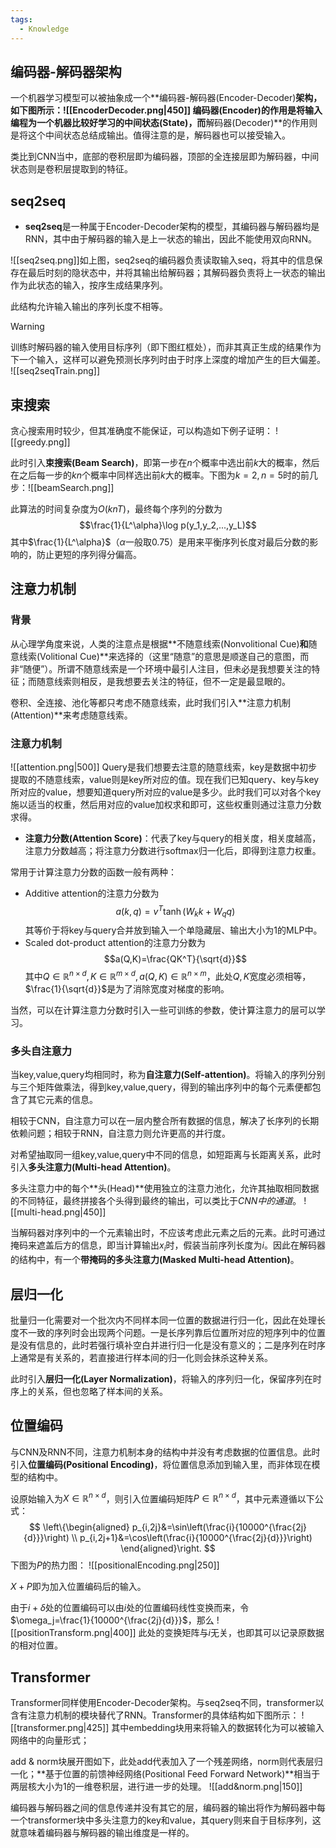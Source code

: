 ```yaml
---
tags:
  - Knowledge
---
```

## 编码器-解码器架构
一个机器学习模型可以被抽象成一个**编码器-解码器(Encoder-Decoder)**架构，如下图所示：![[EncoderDecoder.png|450]]
**编码器(Encoder)**的作用是将输入编程为一个机器比较好学习的**中间状态(State)**，而**解码器(Decoder)**的作用则是将这个中间状态总结成输出。值得注意的是，解码器也可以接受输入。

类比到CNN当中，底部的卷积层即为编码器，顶部的全连接层即为解码器，中间状态则是卷积层提取到的特征。
## seq2seq
- **seq2seq**是一种属于Encoder-Decoder架构的模型，其编码器与解码器均是RNN，其中由于解码器的输入是上一状态的输出，因此不能使用双向RNN。

![[seq2seq.png]]如上图，seq2seq的编码器负责读取输入seq，将其中的信息保存在最后时刻的隐状态中，并将其输出给解码器；其解码器负责将上一状态的输出作为此状态的输入，按序生成结果序列。

此结构允许输入输出的序列长度不相等。
> [!warning] 
> 训练时解码器的输入使用目标序列（即下图红框处），而非其真正生成的结果作为下一个输入，这样可以避免预测长序列时由于时序上深度的增加产生的巨大偏差。
> ![[seq2seqTrain.png]]
## 束搜索

贪心搜索用时较少，但其准确度不能保证，可以构造如下例子证明：
![[greedy.png]]

此时引入**束搜索(Beam Search)**，即第一步在$n$个概率中选出前$k$大的概率，然后在之后每一步的$kn$个概率中同样选出前$k$大的概率。下图为$k=2,n=5$时的前几步：![[beamSearch.png]]

此算法的时间复杂度为$O(knT)$，最终每个序列的分数为
$$\frac{1}{L^\alpha}\log p(y_1,y_2,...,y_L)$$
其中$\frac{1}{L^\alpha}$（$\alpha$一般取0.75）是用来平衡序列长度对最后分数的影响的，防止更短的序列得分偏高。
## 注意力机制
### 背景
从心理学角度来说，人类的注意点是根据**不随意线索(Nonvolitional Cue)**和**随意线索(Volitional Cue)**来选择的（这里“随意”的意思是顺遂自己的意图，而非“随便”）。所谓不随意线索是一个环境中最引人注目，但未必是我想要关注的特征；而随意线索则相反，是我想要去关注的特征，但不一定是最显眼的。

卷积、全连接、池化等都只考虑不随意线索，此时我们引入**注意力机制(Attention)**来考虑随意线索。
### 注意力机制
![[attention.png|500]]
Query是我们想要去注意的随意线索，key是数据中初步提取的不随意线索，value则是key所对应的值。现在我们已知query、key与key所对应的value，想要知道query所对应的value是多少。此时我们可以对各个key施以适当的权重，然后用对应的value加权求和即可，这些权重则通过注意力分数求得。

- **注意力分数(Attention Score)**：代表了key与query的相关度，相关度越高，注意力分数越高；将注意力分数进行softmax归一化后，即得到注意力权重。

常用于计算注意力分数的函数一般有两种：
- Additive attention的注意力分数为$$a(k,q)=v^T\tanh(W_kk+W_qq)$$其等价于将key与query合并放到输入一个单隐藏层、输出大小为1的MLP中。
- Scaled dot-product attention的注意力分数为$$a(Q,K)=\frac{QK^T}{\sqrt{d}}$$其中$Q\in\mathbb{R}^{n\times d},K\in\mathbb{R}^{m\times d},a(Q,K)\in\mathbb{R}^{n\times m}$，此处$Q,K$宽度必须相等，$\frac{1}{\sqrt{d}}$是为了消除宽度对梯度的影响。

当然，可以在计算注意力分数时引入一些可训练的参数，使计算注意力的层可以学习。
### 多头自注意力
当key,value,query均相同时，称为**自注意力(Self-attention)**。将输入的序列分别与三个矩阵做乘法，得到key,value,query，得到的输出序列中的每个元素便都包含了其它元素的信息。

相较于CNN，自注意力可以在一层内整合所有数据的信息，解决了长序列的长期依赖问题；相较于RNN，自注意力则允许更高的并行度。

对希望抽取同一组key,value,query中不同的信息，如短距离与长距离关系，此时引入**多头注意力(Multi-head Attention)**。

多头注意力中的每个**头(Head)**使用独立的注意力池化，允许其抽取相同数据的不同特征，最终拼接各个头得到最终的输出，可以类比于*CNN中的通道*。
![[multi-head.png|450]]

当解码器对序列中的一个元素输出时，不应该考虑此元素之后的元素。此时可通过掩码来遮盖后方的信息，即当计算输出$x_i$时，假装当前序列长度为$i$。因此在解码器的结构中，有一个**带掩码的多头注意力(Masked Multi-head Attention)**。
## 层归一化
批量归一化需要对一个批次内不同样本同一位置的数据进行归一化，因此在处理长度不一致的序列时会出现两个问题。一是长序列靠后位置所对应的短序列中的位置是没有信息的，此时若强行填补空白并进行归一化是没有意义的；二是序列在时序上通常是有关系的，若直接进行样本间的归一化则会抹杀这种关系。

此时引入**层归一化(Layer Normalization)**，将输入的序列归一化，保留序列在时序上的关系，但也忽略了样本间的关系。
## 位置编码
与CNN及RNN不同，注意力机制本身的结构中并没有考虑数据的位置信息。此时引入**位置编码(Positional Encoding)**，将位置信息添加到输入里，而非体现在模型的结构中。

设原始输入为$X\in\mathbb{R}^{n\times d}$，则引入位置编码矩阵$P\in\mathbb{R}^{n\times d}$，其中元素遵循以下公式：
$$
\left\{\begin{aligned}
p_{i,2j}&=\sin\left(\frac{i}{10000^{\frac{2j}{d}}}\right) \\
p_{i,2j+1}&=\cos\left(\frac{i}{10000^{\frac{2j}{d}}}\right)
\end{aligned}\right.
$$
下图为$P$的热力图：
![[positionalEncoding.png|250]]

$X+P$即为加入位置编码后的输入。

由于$i+\delta$处的位置编码可以由$i$处的位置编码线性变换而来，令$\omega_j=\frac{1}{10000^{\frac{2j}{d}}}$，那么
![[positionTransform.png|400]]
此处的变换矩阵与$i$无关，也即其可以记录原数据的相对位置。
## Transformer
Transformer同样使用Encoder-Decoder架构。与seq2seq不同，transformer以含有注意力机制的模块替代了RNN。Transformer的具体结构如下图所示：
![[transformer.png|425]]
其中embedding块用来将输入的数据转化为可以被输入网络中的向量形式；

add \& norm块展开图如下，此处add代表加入了一个残差网络，norm则代表层归一化；**基于位置的前馈神经网络(Positional Feed Forward Network)**相当于两层核大小为1的一维卷积层，进行进一步的处理。
![[add&norm.png|150]]

编码器与解码器之间的信息传递并没有其它的层，编码器的输出将作为解码器中每一个transformer块中多头注意力的key和value，其query则来自于目标序列，这就意味着编码器与解码器的输出维度是一样的。
